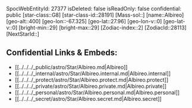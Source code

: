 ﻿---
location: [27.96,67.325,400]
type: Star
tags:
- astro/Star

---
SpocWebEntityId: 27377
isDeleted: false
isReadOnly: false
confidential: public
[star-class::G8]
[star-class-id::28191]
[Mass-sol::]
[name::Albireo]
[geo-alt::400]
[geo-lon::-67.325]
[geo-lat::27.96]
[geo-lon-v::0]
[geo-lat-v::0]
[bright-min::29]
[bright-max::29]
[Zodiac-index::2]
[ZodiacId::28113]
[NextStarId::]



## Confidential Links & Embeds: 
- [[../../../_public/astro/Star/Albireo.md|Albireo]] 
- [[../../../_internal/astro/Star/Albireo.internal.md|Albireo.internal]] 
- [[../../../_protect/astro/Star/Albireo.protect.md|Albireo.protect]] 
- [[../../../_private/astro/Star/Albireo.private.md|Albireo.private]] 
- [[../../../_personal/astro/Star/Albireo.personal.md|Albireo.personal]] 
- [[../../../_secret/astro/Star/Albireo.secret.md|Albireo.secret]]

